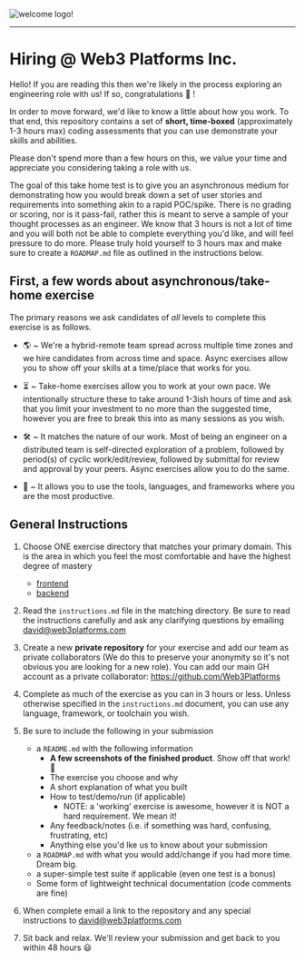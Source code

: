 ![welcome logo!](https://avatars.githubusercontent.com/u/106221191?v=4)

------------------

# Hiring @ Web3 Platforms Inc.

Hello! If you are reading this then we're likely in the process exploring an engineering role with us! If so, congratulations :tada: !

In order to move forward, we'd like to know a little about how you work. To that end, this repository contains a set of **short, time-boxed** (approximately 1-3 hours max) coding assessments that you can use demonstrate your skills and abilities.

Please don't spend more than a few hours on this, we value your time and appreciate you considering taking a role with us.

The goal of this take home test is to give you an asynchronous medium for demonstrating how you would break down a set of user stories and requirements into something akin to a rapid POC/spike. There is no grading or scoring, nor is it pass-fail, rather this is meant to serve a sample of your thought processes as an engineer. We know that 3 hours is not a lot of time and you will both not be able to complete everything you'd like, and will feel pressure to do more. Please truly hold yourself to 3 hours max and make sure to create a `ROADMAP.md` file as outlined in the instructions below.

## First, a few words about asynchronous/take-home exercise

The primary reasons we ask candidates of *all* levels to complete this exercise is as follows.

* 🌎  ~ We're a hybrid-remote team spread across multiple time zones and we hire candidates from across time and space. Async exercises allow you to show off your skills at a time/place that works for you.

* ⏳  ~ Take-home exercises allow you to work at your own pace. We intentionally structure these to take around 1-3ish hours of time and ask that you limit your investment to no more than the suggested time, however you are free to break this into as many sessions as you wish.

* 🛠 ~ It matches the nature of our work. Most of being an engineer on a distributed team is self-directed exploration of a problem, followed by period(s) of cyclic work/edit/review, followed by submittal for review and approval by your peers. Async exercises allow you to do the same.

* 🧰 ~ It allows you to use the tools, languages, and frameworks where you are the most productive.

## General Instructions

1. Choose ONE exercise directory that matches your primary domain. This is the area in which you feel the most comfortable and have the highest degree of mastery
    * [frontend](frontend/instructions.md)
    * [backend](backend/instructions.md)

2. Read the `instructions.md` file in the matching directory. Be sure to read the instructions carefully and ask any clarifying questions by emailing david@web3platforms.com

3. Create a new **private repository** for your exercise and add our team as private collaborators (We do this to preserve your anonymity so it's not obvious you are looking for a new role). You can add our main GH account as a private collaborator: https://github.com/Web3Platforms

4. Complete as much of the exercise as you can in 3 hours or less. Unless otherwise specified in the `instructions.md` document, you can use any language, framework, or toolchain you wish.

5. Be sure to include the following in your submission
    * a `README.md` with the following information
        * **A few screenshots of the finished product**. Show off that work! 📸
        * The exercise you choose and why
        * A short explanation of what you built
        * How to test/demo/run (if applicable)
            * NOTE: a 'working' exercise is awesome, however it is NOT a hard requirement. We mean it!
        * Any feedback/notes (i.e. if something was hard, confusing, frustrating, etc)
        * Anything else you'd lke us to know about your submission
    * a `ROADMAP.md` with what you would add/change if you had more time. Dream big.
    * a super-simple test suite if applicable (even one test is a bonus)
    * Some form of lightweight technical documentation (code comments are fine)

5. When complete email a link to the repository and any special instructions to david@web3platforms.com

6. Sit back and relax. We'll review your submission and get back to you within 48 hours :smiley:
